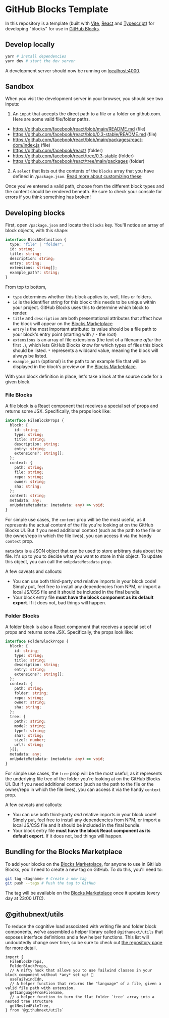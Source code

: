 # GitHub Blocks Template

In this repository is a template (built with [Vite](https://vitejs.dev/), [React](https://reactjs.org/) and [Typescript](https://www.typescriptlang.org/)) for developing "blocks" for use in [GitHub Blocks](https://github-blocks.vercel.app/).

## Develop locally

```bash
yarn # install dependencies
yarn dev # start the dev server
```

A development server should now be running on [localhost:4000](localhost:4000).

## Sandbox

When you visit the development server in your browser, you should see two inputs:

1. An `input` that accepts the direct path to a file or a folder on github.com. Here are some valid file/folder paths.

- https://github.com/facebook/react/blob/main/README.md (file)
- https://github.com/facebook/react/blob/0.3-stable/README.md (file)
- https://github.com/facebook/react/blob/main/packages/react-dom/index.js (file)
- https://github.com/facebook/react/ (folder)
- https://github.com/facebook/react/tree/0.3-stable (folder)
- https://github.com/facebook/react/tree/main/packages (folder)

2. A `select` that lists out the contents of the `blocks` array that you have defined in `/package.json`. [Read more about customizing these](#developing-blocks)

Once you've entered a valid path, choose from the different block types and the content should be rendered beneath. Be sure to check your console for errors if you think something has broken!

## Developing blocks

First, open `/package.json` and locate the `blocks` key. You'll notice an array of block objects, with this shape:

```ts
interface BlockDefinition {
  type: "file" | "folder";
  id: string;
  title: string;
  description: string;
  entry: string;
  extensions: string[];
  example_path?: string;
}
```

From top to bottom,

- `type` determines whether this block applies to, well, files or folders.
- `id` is the identifier string for this block: this needs to be unique within your project. GitHub Blocks uses this to determine which block to render.
- `title` and `description` are both presentational attributes that affect how the block will appear on the [Blocks Marketplace](https://blocks-marketplace.vercel.app/)
- `entry` is the most important attribute: its value should be a file path to your block's entry point (starting with `/` - the root)
- `extensions` is an array of file extensions (the text of a filename _after_ the first `.`), which lets GitHub Blocks know for which types of files this block should be listed. `*` represents a wildcard value, meaning the block will always be listed.
- `example_path` (optional) is the path to an example file that will be displayed in the block’s preview on the [Blocks Marketplace](https://blocks-marketplace.vercel.app/).

With your block definition in place, let's take a look at the source code for a given block.

### File Blocks

A file block is a React component that receives a special set of props and returns some JSX. Specifically, the props look like:

```ts
interface FileBlockProps {
  block: {
    id: string;
    type: string;
    title: string;
    description: string;
    entry: string;
    extensions?: string[];
  };
  context: {
    path: string;
    file: string;
    repo: string;
    owner: string;
    sha: string;
  };
  content: string;
  metadata: any;
  onUpdateMetadata: (metadata: any) => void;
}
```

For simple use cases, the `content` prop will be the most useful, as it represents the actual content of the file you're looking at on the GitHub Blocks UI. But if you need additional context (such as the path to the file or the owner/repo in which the file lives), you can access it via the handy `context` prop.

`metadata` is a JSON object that can be used to store arbitrary data about the file. It's up to you to decide what you want to store in this object. To update this object, you can call the `onUpdateMetadata` prop.

A few caveats and callouts:

- You can use both third-party _and_ relative imports in your block code! Simply put, feel free to install any dependencies from NPM, or import a local JS/CSS file and it should be included in the final bundle.
- Your block entry file **must have the block component as its default export**. If it does not, bad things will happen.

### Folder Blocks

A folder block is also a React component that receives a special set of props and returns some JSX. Specifically, the props look like:

```ts
interface FolderBlockProps {
  block: {
    id: string;
    type: string;
    title: string;
    description: string;
    entry: string;
    extensions?: string[];
  };
  context: {
    path: string;
    folder: string;
    repo: string;
    owner: string;
    sha: string;
  };
  tree: {
    path?: string;
    mode?: string;
    type?: string;
    sha?: string;
    size?: number;
    url?: string;
  }[];
  metadata: any;
  onUpdateMetadata: (metadata: any) => void;
}
```

For simple use cases, the `tree` prop will be the most useful, as it represents the underlying file tree of the folder you're looking at on the GitHub Blocks UI. But if you need additional context (such as the path to the file or the owner/repo in which the file lives), you can access it via the handy `context` prop.

A few caveats and callouts:

- You can use both third-party _and_ relative imports in your block code! Simply put, feel free to install any dependencies from NPM, or import a local JS/CSS file and it should be included in the final bundle.
- Your block entry file **must have the block React component as its default export**. If it does not, bad things will happen.

## Bundling for the Blocks Marketplace

To add your blocks on the [Blocks Marketplace](https://blocks-marketplace.vercel.app/), for anyone to use in GitHub Blocks, you'll need to create a new tag on GitHub. To do this, you'll need to:

```bash
git tag <tagname> # Create a new tag
git push --tags # Push the tag to GitHub
```

The tag will be available on the [Blocks Marketplace](https://blocks-marketplace.vercel.app/) once it updates (every day at 23:00 UTC).

## @githubnext/utils

To reduce the cognitive load associated with writing file and folder block components, we've assembled a helper library called `@githunext/utils` that exposes interface definitions and a few helper functions. This list will undoubtedly change over time, so be sure to check out [the repository page](https://github.com/githubnext/utils) for more detail.

```tsx
import {
  FileBlockProps,
  FolderBlockProps,
  // A nifty hook that allows you to use Tailwind classes in your block component without *any* set up! 🎉
  useTailwindCdn,
  // A helper function that returns the "language" of a file, given a valid file path with extension.
  getLanguageFromFilename,
  // a helper function to turn the flat folder `tree` array into a nested tree structure
  getNestedFileTree,
} from '@githubnext/utils`
```
